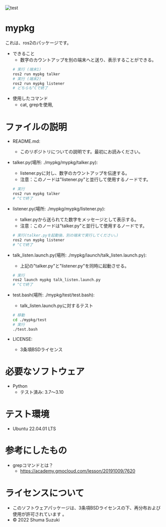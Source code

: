 ![test](https://github.com/melonsuika58/mypkg/actions/workflows/test.yml/badge.svg)

# mypkg
これは、ros2のパッケージです。
* できること
  * 数字のカウントアップを別の端末へと送り、表示することができる。
  ```sh
  # 実行 (端末1)
  ros2 run mypkg talker
  # 実行 (端末2)
  ros2 run mypkg listener
  # どちらも^Cで終了
  ```
* 使用したコマンド
  * cat, grepを使用, 

# ファイルの説明
* README.md:
  * このリポジトリについての説明です。最初にお読みください。
* talker.py(場所: ./mypkg/mypkg/talker.py):
  * listener.pyに対し、数字のカウントアップを伝達する。
  * 注意：このノードは"listener.py"と並行して使用するノードです。
  ```sh
  # 実行
  ros2 run mypkg talker
  # ^Cで終了
  ```
* listener.py(場所: ./mypkg/mypkg/listener.py):
  * talker.pyから送られてた数字をメッセージとして表示する。
  * 注意：このノードは"talker.py"と並行して使用するノードです。
  ```sh
  # 実行(talker.pyを起動後、別の端末で実行してください。)
  ros2 run mypkg listener
  # ^Cで終了
  ```
* talk_listen.launch.py(場所: ./mypkg/launch/talk_listen.launch.py):
  * 上記の"talker.py"と"listener.py"を同時に起動させる。
  ```sh
  # 実行
  ros2 launch mypkg talk_listen.launch.py
  # ^Cで終了
  ```
* test.bash(場所: ./mypkg/test/test.bash):
  * talk_listen.launch.pyに対するテスト
  ```sh
  # 移動
  cd ./mypkg/test
  # 実行
  ./test.bash
  ```

* LICENSE:
  * 3条項BSDライセンス

# 必要なソフトウェア
* Python
  * テスト済み: 3.7～3.10

# テスト環境
* Ubuntu 22.04.01 LTS
# 参考にしたもの
* grepコマンドとは？
  * https://academy.gmocloud.com/lesson/20191009/7620
 
# ライセンスについて
* このソフトウェアパッケージは、3条項BSDライセンスの下、再分布および使用が許可されています
。
* © 2022 Shuma Suzuki
